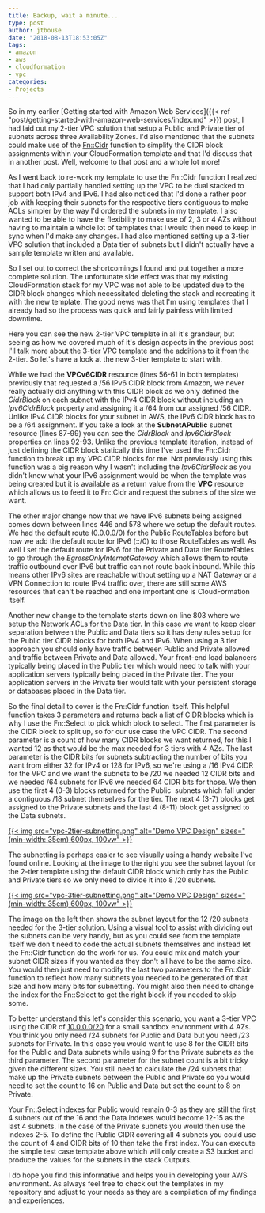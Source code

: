 ```yaml
---
title: Backup, wait a minute...
type: post
author: jtbouse
date: "2018-08-13T18:53:05Z"
tags:
- amazon
- aws
- cloudformation
- vpc
categories:
- Projects
---
```

So in my earlier [Getting started with Amazon Web Services]({{< ref "post/getting-started-with-amazon-web-services/index.md" >}}) post, I had laid out my 2-tier VPC solution that setup a Public and Private tier of subnets across three Availability Zones. I'd also mentioned that the subnets could make use of the [Fn::Cidr](https://docs.aws.amazon.com/AWSCloudFormation/latest/UserGuide/intrinsic-function-reference-cidr.html) function to simplify the CIDR block assignments within your CloudFormation template and that I'd discuss that in another post. Well, welcome to that post and a whole lot more!

As I went back to re-work my template to use the Fn::Cidr function I realized that I had only partially handled setting up the VPC to be dual stacked to support both IPv4 and IPv6. I had also noticed that I'd done a rather poor job with keeping their subnets for the respective tiers contiguous to make ACLs simpler by the way I'd ordered the subnets in my template. I also wanted to be able to have the flexibility to make use of 2, 3 or 4 AZs without having to maintain a whole lot of templates that I would then need to keep in sync when I'd make any changes. I had also mentioned setting up a 3-tier VPC solution that included a Data tier of subnets but I didn't actually have a sample template written and available.

So I set out to correct the shortcomings I found and put together a more complete solution. The unfortunate side effect was that my existing CloudFormation stack for my VPC was not able to be updated due to the CIDR block changes which necessitated deleting the stack and recreating it with the new template. The good news was that I'm using templates that I already had so the process was quick and fairly painless with limited downtime.

Here you can see the new 2-tier VPC template in all it's grandeur, but seeing as how we covered much of it's design aspects in the previous post I'll talk more about the 3-tier VPC template and the additions to it from the 2-tier. So let's have a look at the new 3-tier template to start with.  

While we had the **VPCv6CIDR** resource (lines 56-61 in both templates) previously that requested a /56 IPv6 CIDR block from Amazon, we never really actually did anything with this CIDR block as we only defined the _CidrBlock_ on each subnet with the IPv4 CIDR block without including an _Ipv6CidrBlock_ property and assigning it a /64 from our assigned /56 CIDR. Unlike IPv4 CIDR blocks for your subnet in AWS, the IPv6 CIDR block has to be a /64 assignment. If you take a look at the **SubnetAPublic** subnet resource (lines 87-99) you can see the _CidrBlock_ and _Ipv6CidrBlock_ properties on lines 92-93. Unlike the previous template iteration, instead of just defining the CIDR block statically this time I've used the Fn::Cidr function to break up my VPC CIDR blocks for me. Not previously using this function was a big reason why I wasn't including the _Ipv6CidrBlock_ as you didn't know what your IPv6 assignment would be when the template was being created but it is available as a return value from the **VPC** resource which allows us to feed it to Fn::Cidr and request the subnets of the size we want.

The other major change now that we have IPv6 subnets being assigned comes down between lines 446 and 578 where we setup the default routes. We had the default route (0.0.0.0/0) for the Public RouteTables before but now we add the default route for IPv6 (::/0) to those RouteTables as well. As well I set the default route for IPv6 for the Private and Data tier RouteTables to go through the _EgressOnlyInternetGateway_ which allows them to route traffic outbound over IPv6 but traffic can not route back inbound. While this means other IPv6 sites are reachable without setting up a NAT Gateway or a VPN Connection to route IPv4 traffic over, there are still some AWS resources that can't be reached and one important one is CloudFormation itself.

Another new change to the template starts down on line 803 where we setup the Network ACLs for the Data tier. In this case we want to keep clear separation between the Public and Data tiers so it has deny rules setup for the Public tier CIDR blocks for both IPv4 and IPv6. When using a 3 tier approach you should only have traffic between Public and Private allowed and traffic between Private and Data allowed. Your front-end load balancers typically being placed in the Public tier which would need to talk with your application servers typically being placed in the Private tier. The your application servers in the Private tier would talk with your persistent storage or databases placed in the Data tier.

So the final detail to cover is the Fn::Cidr function itself. This helpful function takes 3 parameters and returns back a list of CIDR blocks which is why I use the Fn::Select to pick which block to select. The first parameter is the CIDR block to split up, so for our use case the VPC CIDR. The second parameter is a count of how many CIDR blocks we want returned, for this I wanted 12 as that would be the max needed for 3 tiers with 4 AZs. The last parameter is the CIDR bits for subnets subtracting the number of bits you want from either 32 for IPv4 or 128 for IPv6, so we're using a /16 IPv4 CIDR for the VPC and we want the subnets to be /20 we needed 12 CIDR bits and we needed /64 subnets for IPv6 we needed 64 CIDR bits for those. We then use the first 4 (0-3) blocks returned for the Public  subnets which fall under a contiguous /18 subnet themselves for the tier. The next 4 (3-7) blocks get assigned to the Private subnets and the last 4 (8-11) block get assigned to the Data subnets.

[{{< img src="vpc-2tier-subnetting.png" alt="Demo VPC Design" sizes="(min-width: 35em) 600px, 100vw" >}}](http://www.davidc.net/sites/default/subnets/subnets.html?network=10.0.0.0&mask=16&division=17.f4620)

The subnetting is perhaps easier to see visually using a handy website I've found online. Looking at the image to the right you see the subnet layout for the 2-tier template using the default CIDR block which only has the Public and Private tiers so we only need to divide it into 8 /20 subnets.

[{{< img src="vpc-3tier-subnetting.png" alt="Demo VPC Design" sizes="(min-width: 35em) 600px, 100vw" >}}](http://www.davidc.net/sites/default/subnets/subnets.html?network=10.0.0.0&mask=16&division=25.f462720)

The image on the left then shows the subnet layout for the 12 /20 subnets needed for the 3-tier solution. Using a visual tool to assist with dividing out the subnets can be very handy, but as you could see from the template itself we don't need to code the actual subnets themselves and instead let the Fn::Cidr function do the work for us. You could mix and match your subnet CIDR sizes if you wanted as they don't all have to be the same size. You would then just need to modify the last two parameters to the Fn::Cidr function to reflect how many subnets you needed to be generated of that size and how many bits for subnetting. You might also then need to change the index for the Fn::Select to get the right block if you needed to skip some.

To better understand this let's consider this scenario, you want a 3-tier VPC using the CIDR of [10.0.0.0/20](http://www.davidc.net/sites/default/subnets/subnets.html?network=10.0.0.0&mask=20&division=23.f42331) for a small sandbox environment with 4 AZs. You think you only need /24 subnets for Public and Data but you need /23 subnets for Private. In this case you would want to use 8 for the CIDR bits for the Public and Data subnets while using 9 for the Private subnets as the third parameter. The second parameter for the subnet count is a bit tricky given the different sizes. You still need to calculate the /24 subnets that make up the Private subnets between the Public and Private so you would need to set the count to 16 on Public and Data but set the count to 8 on Private.

Your Fn::Select indexes for Public would remain 0-3 as they are still the first 4 subnets out of the 16 and the Data indexes would become 12-15 as the last 4 subnets. In the case of the Private subnets you would then use the indexes 2-5. To define the Public CIDR covering all 4 subnets you could use the count of 4 and CIDR bits of 10 then take the first index. You can execute the simple test case template above which will only create a S3 bucket and produce the values for the subnets in the stack Outputs.

I do hope you find this informative and helps you in developing your AWS environment. As always feel free to check out the templates in my repository and adjust to your needs as they are a compilation of my findings and experiences.
